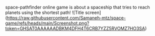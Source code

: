 space-pathfinder online game is about a spaceship that tries to reach planets using the shortest path!
![Title screen] (https://raw.githubusercontent.com/Samaneh-mtz/space-game/refs/heads/main/Screenshot.png?token=GHSAT0AAAAAADBKM4DFH4T6CRB7YZZ5RVOMZ7HO3SA)
